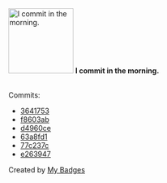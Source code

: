 <img src="https://my-badges.github.io/my-badges/morning-commits.png" alt="I commit in the morning." title="I commit in the morning." width="128">
<strong>I commit in the morning.</strong>
<br><br>

Commits:

- <a href="https://github.com/pphatdev/leatsophat.me/commit/3641753dfda9284304d5334c21d27d0393c7caba">3641753</a>
- <a href="https://github.com/pphatdev/leatsophat.me/commit/f8603ab7cf26ca6388181c9b578e757b02228f8d">f8603ab</a>
- <a href="https://github.com/pphatdev/leatsophat.me/commit/d4960ce9cc83c135b7988f5242855cb133a43309">d4960ce</a>
- <a href="https://github.com/pphatdev/leatsophat.me/commit/63a8fd1beb2cbb45d2ef755560028da70713579e">63a8fd1</a>
- <a href="https://github.com/pphatdev/next-admin/commit/77c237c2296ea1fcb14fd6a2f714f41daa02683a">77c237c</a>
- <a href="https://github.com/pphatdev/next-admin/commit/e263947205ccf6cdce15079e2dfb888721231495">e263947</a>


Created by <a href="https://github.com/my-badges/my-badges">My Badges</a>